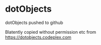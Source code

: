 dotObjects
==========

dotObjects pushed to github

Blatently copied without permission etc from https://dotobjects.codeplex.com
